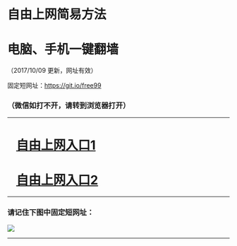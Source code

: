 ﻿# 自由上网简易方法

# 电脑、手机一键翻墙

（2017/10/09 更新，网址有效）

固定短网址：https://git.io/free99

### （微信如打不开，请转到浏览器打开）


***





# &nbsp;&nbsp; <a href="http://ft235216161.fwq-tz-1001.info/fwqtz01.html?t=100900114604 " target="_blank">自由上网入口1</a>
# &nbsp;&nbsp; <a href="http://ft3236427021.fwq-tz-1002.info/fwqtz02.html?t=100900120429 " target="_blank">自由上网入口2</a>
***

### 请记住下图中固定短网址：

<img src="https://s3-us-west-2.amazonaws.com/fwq-1001/yjfq-20170905okok.png" /> 


***

